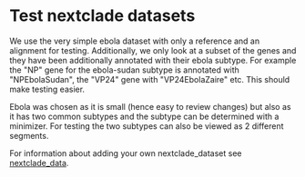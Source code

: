 # Test nextclade datasets

We use the very simple ebola dataset with only a reference and an alignment for testing. Additionally, we only look at a subset of the genes and they have been additionally annotated with their ebola subtype. For example the "NP" gene for the ebola-sudan subtype is annotated with "NPEbolaSudan", the "VP24" gene with "VP24EbolaZaire" etc. This should make testing easier.

Ebola was chosen as it is small (hence easy to review changes) but also as it has two common subtypes and the subtype can be determined with a minimizer. For testing the two subtypes can also be viewed as 2 different segments. 

For information about adding your own nextclade_dataset see [nextclade_data](https://github.com/nextstrain/nextclade_data).